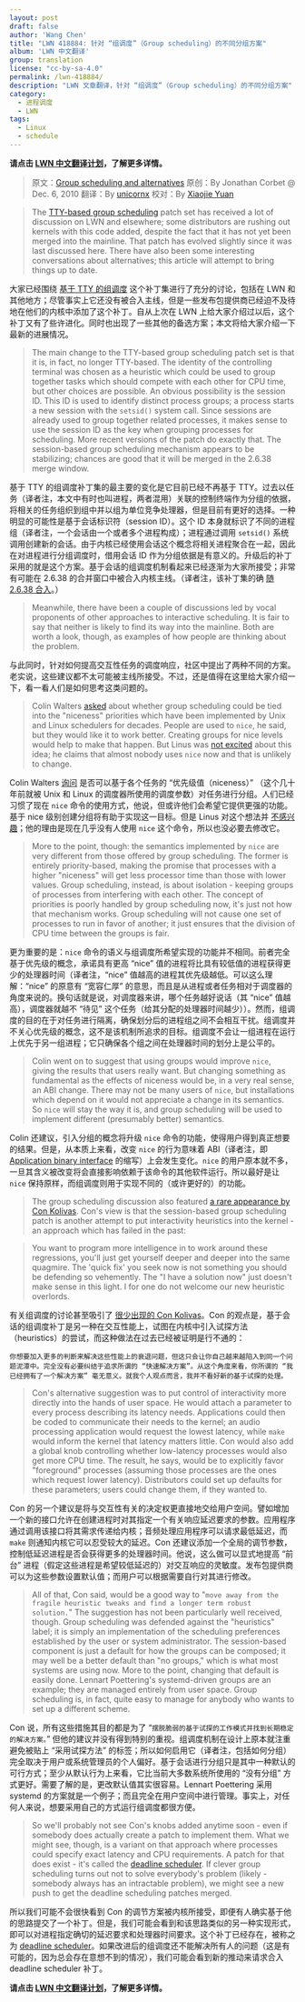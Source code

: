 ```yaml
---
layout: post
draft: false
author: 'Wang Chen'
title: "LWN 418884: 针对 “组调度”（Group scheduling）的不同分组方案"
album: 'LWN 中文翻译'
group: translation
license: "cc-by-sa-4.0"
permalink: /lwn-418884/
description: "LWN 文章翻译，针对 “组调度”（Group scheduling）的不同分组方案"
category:
  - 进程调度
  - LWN
tags:
  - Linux
  - schedule
---
```


**请点击 [LWN 中文翻译计划](/lwn)，了解更多详情。**

> 原文：[Group scheduling and alternatives](https://lwn.net/Articles/418884/)
> 原创：By Jonathan Corbet @ Dec. 6, 2010
> 翻译：By [unicornx](https://github.com/unicornx)
> 校对：By [Xiaojie Yuan](https://github.com/llseek)

> The [TTY-based group scheduling](https://lwn.net/Articles/415740/) patch set has received a lot of discussion on LWN and elsewhere; some distributors are rushing out kernels with this code added, despite the fact that it has not yet been merged into the mainline. That patch has evolved slightly since it was last discussed here. There have also been some interesting conversations about alternatives; this article will attempt to bring things up to date.

大家已经围绕 [基于 TTY 的组调度][1] 这个补丁集进行了充分的讨论，包括在 LWN 和其他地方；尽管事实上它还没有被合入主线，但是一些发布包提供商已经迫不及待地在他们的内核中添加了这个补丁。自从上次在 LWN 上给大家介绍过以后，这个补丁又有了些许进化。同时也出现了一些其他的备选方案；本文将给大家介绍一下最新的进展情况。

> The main change to the TTY-based group scheduling patch set is that it is, in fact, no longer TTY-based. The identity of the controlling terminal was chosen as a heuristic which could be used to group together tasks which should compete with each other for CPU time, but other choices are possible. An obvious possibility is the session ID. This ID is used to identify distinct process groups; a process starts a new session with the `setsid()` system call. Since sessions are already used to group together related processes, it makes sense to use the session ID as the key when grouping processes for scheduling. More recent versions of the patch do exactly that. The session-based group scheduling mechanism appears to be stabilizing; chances are good that it will be merged in the 2.6.38 merge window.

基于 TTY 的组调度补丁集的最主要的变化是它目前已经不再基于 TTY。过去以任务（译者注，本文中有时也叫进程，两者混用）关联的控制终端作为分组的依据，将相关的任务组织到组中并以组为单位竞争处理器，但是目前有更好的选择。一种明显的可能性是基于会话标识符（session ID）。这个 ID 本身就标识了不同的进程组（译者注，一个会话由一个或者多个进程构成）；进程通过调用 `setsid()` 系统调用创建新的会话。由于内核已经使用会话这个概念将相关进程聚合在一起，因此在对进程进行分组调度时，借用会话 ID 作为分组依据是有意义的。升级后的补丁采用的就是这个方案。基于会话的组调度机制看起来已经逐渐为大家所接受；非常有可能在 2.6.38 的合并窗口中被合入内核主线。（译者注，该补丁集的确 [随 2.6.38 合入][2]。）

> Meanwhile, there have been a couple of discussions led by vocal proponents of other approaches to interactive scheduling. It is fair to say that neither is likely to find its way into the mainline. Both are worth a look, though, as examples of how people are thinking about the problem.

与此同时，针对如何提高交互性任务的调度响应，社区中提出了两种不同的方案。老实说，这些建议都不太可能被主线所接受。不过，还是值得在这里给大家介绍一下，看一看人们是如何思考这类问题的。

> Colin Walters [asked](https://lwn.net/Articles/418885/) about whether group scheduling could be tied into the "niceness" priorities which have been implemented by Unix and Linux schedulers for decades. People are used to `nice`, he said, but they would like it to work better. Creating groups for nice levels would help to make that happen. But Linus was [not excited](https://lwn.net/Articles/418739/) about this idea; he claims that almost nobody uses `nice` now and that is unlikely to change.

Colin Walters [询问][3] 是否可以基于各个任务的 “优先级值（niceness）” （这个几十年前就被 Unix 和 Linux 的调度器所使用的调度参数）对任务进行分组。人们已经习惯了现在 `nice` 命令的使用方式，他说，但或许他们会希望它提供更强的功能。基于 nice 级别创建分组将有助于实现这一目标。但是 Linus 对这个想法并 [不感兴趣][4]；他的理由是现在几乎没有人使用 `nice` 这个命令，所以也没必要去修改它。

> More to the point, though: the semantics implemented by `nice` are very different from those offered by group scheduling. The former is entirely priority-based, making the promise that processes with a higher "niceness" will get less processor time than those with lower values. Group scheduling, instead, is about isolation - keeping groups of processes from interfering with each other. The concept of priorities is poorly handled by group scheduling now, it's just not how that mechanism works. Group scheduling will not cause one set of processes to run in favor of another; it just ensures that the division of CPU time between the groups is fair.

更为重要的是：`nice` 命令的语义与组调度所希望实现的功能并不相同。前者完全基于优先级的概念，承诺具有更高 “nice” 值的进程将比具有较低值的进程获得更少的处理器时间（译者注，“nice” 值越高的进程其优先级越低。可以这么理解：“nice” 的原意有 “宽容仁厚” 的意思，而且是从进程或者任务相对于调度器的角度来说的。换句话就是说，对调度器来讲，哪个任务越好说话（其 “nice” 值越高），调度器就越不 “待见” 这个任务（给其分配的处理器时间越少））。然而，组调度的目的在于对任务进行隔离，确保划分后的进程组之间不会相互干扰。组调度并不关心优先级的概念，这不是该机制所追求的目标。组调度不会让一组进程在运行上优先于另一组进程；它只确保各个组之间在处理器时间的划分上是公平的。

> Colin went on to suggest that using groups would improve `nice`, giving the results that users really want. But changing something as fundamental as the effects of niceness would be, in a very real sense, an ABI change. There may not be many users of `nice`, but installations which depend on it would not appreciate a change in its semantics. So `nice` will stay the way it is, and group scheduling will be used to implement different (presumably better) semantics.

Colin 还建议，引入分组的概念将升级 `nice` 命令的功能，使得用户得到真正想要的结果。但是，从本质上来看，改变 `nice` 的行为意味着 ABI（译者注，即 [Application binary interface][6] 的缩写）上会发生变化。`nice` 的用户原本就不多，一旦其含义被改变将会直接影响依赖于该命令的其他软件运行。所以最好是让 `nice` 保持原样，而组调度则用于实现不同的（或许更好的）的功能。

> The group scheduling discussion also featured [a rare appearance by Con Kolivas](https://lwn.net/Articles/418887/). Con's view is that the session-based group scheduling patch is another attempt to put interactivity heuristics into the kernel - an approach which has failed in the past:

> 	You want to program more intelligence in to work around these regressions, you'll just get yourself deeper and deeper into the same quagmire. The 'quick fix' you seek now is not something you should be defending so vehemently. The "I have a solution now" just doesn't make sense in this light. I for one do not welcome our new heuristic overlords.

有关组调度的讨论甚至吸引了 [很少出现的 Con Kolivas][5]。Con 的观点是，基于会话的组调度补丁是另一种在交互性能上，试图在内核中引入试探方法（heuristics）的尝试，而这种做法在过去已经被证明是行不通的：

	你想要加入更多的判断来解决这些性能上的衰退问题，但这只会让你自己越来越陷入到同一个问题泥潭中。完全没有必要纠结于追求所谓的 “快速解决方案”。从这个角度来看，你所谓的 “我已经拥有了一个解决方案” 毫无意义。就我个人观点而言，我并不看好新的基于试探的处理。

> Con's alternative suggestion was to put control of interactivity more directly into the hands of user space. He would attach a parameter to every process describing its latency needs. Applications could then be coded to communicate their needs to the kernel; an audio processing application would request the lowest latency, while `make` would inform the kernel that latency matters little. Con would also add a global knob controlling whether low-latency processes would also get more CPU time. The result, he says, would be to explicitly favor "foreground" processes (assuming those processes are the ones which request lower latency). Distributors could set up defaults for these parameters; users could change them, if they wanted to.

Con 的另一个建议是将与交互性有关的决定权更直接地交给用户空间。譬如增加一个新的接口允许在创建进程时对其指定一个有关响应延迟要求的参数。应用程序通过调用该接口将其需求传递给内核；音频处理应用程序可以请求最低延迟，而 `make` 则通知内核它可以忍受较大的延迟。Con 还建议添加一个全局的调节参数，控制低延迟进程是否会获得更多的处理器时间。他说，这么做可以显式地提高 “前台” 进程（假定这些进程是希望较低延迟的）对交互响应的灵敏度。发布包提供商可以为这些参数设置默认值；而用户可以根据需要自行对其进行修改。

> All of that, Con said, would be a good way to "`move away from the fragile heuristic tweaks and find a longer term robust solution.`" The suggestion has not been particularly well received, though. Group scheduling was defended against the "heuristics" label; it is simply an implementation of the scheduling preferences established by the user or system administrator. The session-based component is just a default for how the groups can be composed; it may well be a better default than "no groups," which is what most systems are using now. More to the point, changing that default is easily done. Lennart Poettering's systemd-driven groups are an example; they are managed entirely from user space. Group scheduling is, in fact, quite easy to manage for anybody who wants to set up a different scheme.

Con 说，所有这些措施其目的都是为了 “`摆脱脆弱的基于试探的工作模式并找到长期稳定的解决方案。`” 但他的建议并没有得到特别的重视。组调度机制在设计上原本就注重避免被贴上 “采用试探方法” 的标签；所以如何启用它（译者注，包括如何分组）完全取决于用户或系统管理员的个人偏好。基于会话进行分组只是其中一种默认的可行方式；至少从默认行为上来看，它比当前大多数系统所使用的 “没有分组” 方式更好。需要了解的是，更改默认值其实很容易。Lennart Poettering 采用 systemd 的方案就是一个例子；而且完全在用户空间中进行管理。事实上，对任何人来说，想要采用自己的方式运行组调度都很方便。

> So we'll probably not see Con's knobs added anytime soon - even if somebody does actually create a patch to implement them. What we might see, though, is a variant on that approach where processes could specify exact latency and CPU requirements. A patch for that does exist - it's called the [deadline scheduler](https://lwn.net/Articles/356576/). If clever group scheduling turns out not to solve everybody's problem (likely - somebody always has an intractable problem), we might see a new push to get the deadline scheduling patches merged.

所以我们可能不会很快看到 Con 的调节方案被内核所接受，即便有人确实基于他的思路提交了一个补丁。但是，我们可能会看到和该思路类似的另一种实现形式，即可以对进程指定确切的延迟要求和处理器时间要求。这个补丁已经存在，被称之为 [deadline scheduler][7]。如果改进后的组调度还不能解决所有人的问题（这是有可能的，因为总会存在意想不到的情况），我们可能会看到新的推动来请求合入 deadline scheduler 补丁。

**请点击 [LWN 中文翻译计划](/lwn)，了解更多详情。**

[1]: /lwn-415740
[2]: https://kernelnewbies.org/Linux_2_6_38#Automatic_process_grouping_.28a.k.a._.22the_patch_that_does_wonders.22.29
[3]: https://lwn.net/Articles/418885/
[4]: https://lwn.net/Articles/418739/
[5]: https://lwn.net/Articles/418887/
[6]: https://en.wikipedia.org/wiki/Application_binary_interface
[7]: https://lwn.net/Articles/356576/
